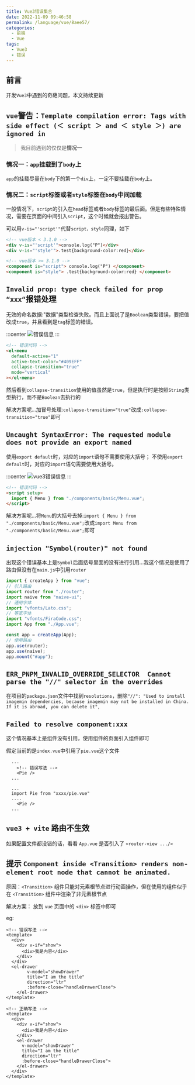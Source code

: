 ```yaml
---
title: Vue3错误集合
date: 2022-11-09 09:46:58
permalink: /language/vue/8aee57/
categories:
  - 前端
  - Vue
tags:
  - Vue3
  - 错误
---
```


## 前言

开发`Vue3`中遇到的奇葩问题，本文持续更新

<!-- more -->

<InArticleAdsense
    data-ad-client="ca-pub-1725717718088510"
    data-ad-slot="7426219401">
</InArticleAdsense>

## `vue`警告：`Template compilation error: Tags with side effect (＜ script ＞ and ＜ style ＞) are ignored in`

> 我目前遇到的仅仅是**情况一**

### 情况一：`app`挂载到了`body`上

`app`的挂载尽量在`body`下的第一个`div`上，一定不要挂载在`body`上。

### 情况二：`script`标签或者`style`标签在`body`中间加载

一般情况下，`script`的引入在`head`标签或者`body`标签的最后面。但是有些特殊情况，需要在页面的中间引入`script`，这个时候就会报出警告。

可以用`v-is="'script'"`代替`script，style`同理，如下

``` html
<!-- vue版本 < 3.1.0 -->
<div v-is="'script'">console.log("P")</div>
<div v-is="'style'">.test{background-color:red}</div>

<!-- vue版本 >= 3.1.0 -->
<component is="script"> console.log("P") </component>
<component is="style"> .test{background-color:red} </component>
```

## `Invalid prop: type check failed for prop “xxx“`报错处理

无效的命名数据:"数据"类型检查失败。而且上面说了是`Boolean`类型错误，要把值改成`true`，并且看到是`tag`标签的错误。

:::center
![错误信息](https://cdn.jsdelivr.net/gh/xingcxb/blog_img@blog1/开发语言/Vue/Snipaste_2022-11-09_11-25-46.png)
:::

``` html
<!-- 错误代码 -->
<el-menu
  default-active="1"
  active-text-color="#409EFF"
  collapse-transition="true"
  mode="vertical"
></el-menu>
```

然后看到`collapse-transition`使用的值虽然是`true`，但是执行时是按照`String`类型执行，而不是`Boolean`去执行的

解决方案呢...加冒号处理:`collapse-transition="true"`改成`:collapse-transition="true"`即可

## `Uncaught SyntaxError: The requested module does not provide an export named`

使用`export default`时，对应的`import`语句不需要使用大括号；
不使用`export default`时，对应的`import`语句需要使用大括号。

:::center
![vue3错误信息](https://cdn.jsdelivr.net/gh/xingcxb/blog_img@blog1/开发语言/Vue/Snipaste_2022-11-09_16-28-28.png)
:::

``` html
<!-- 错误代码 -->
<script setup>
  import { Menu } from "./components/basic/Menu.vue";
</script>
```

解决方案呢...将`Menu`的大括号去掉:`import { Menu } from "./components/basic/Menu.vue";`改成`import Menu from "./components/basic/Menu.vue";`即可

## `injection "Symbol(router)" not found`

出现这个错误基本上是`Symbol`后面括号里面的没有进行引用...我这个情况是使用了路由但没有在`main.js`中引用`router`

``` javascript
import { createApp } from "vue";
// 引入路由
import router from "./router";
import naive from "naive-ui";
// 通用字体
import "vfonts/Lato.css";
// 等宽字体
import "vfonts/FiraCode.css";
import App from "./App.vue";

const app = createApp(App);
// 使用路由
app.use(router);
app.use(naive);
app.mount("#app");
```
## `ERR_PNPM_INVALID_OVERRIDE_SELECTOR  Cannot parse the "//" selector in the overrides`

在项目的`package.json`文件中找到`resolutions`，删除`"//": "Used to install imagemin dependencies, because imagemin may not be installed in China. If it is abroad, you can delete it",`

## `Failed to resolve component:xxx`

这个情况基本上是组件没有引用，使用组件的页面引入组件即可

假定当前的是`index.vue`中引用了`pie.vue`这个文件

``` vue
  ...
    <!-- 错误写法 -->
    <Pie />
  ...
```

``` vue
  ...
  import Pie from "xxxx/pie.vue"
  ....
    <Pie />
  ...
```

## `vue3 + vite` 路由不生效

如果配置文件都没错的话，看看 `App.vue` 是否引入了 `<router-view .../>`

## 提示 `Component inside <Transition> renders non-element root node that cannot be animated. `

原因：`<Transition>` 组件只能对元素根节点进行动画操作，但在使用的组件似乎在 `<Transition>` 组件中渲染了非元素根节点

解决方案： 放到 `vue` 页面中的 `<div>` 标签中即可

eg:

``` vue
<!-- 错误写法 -->
<template>
  <div>
    <div v-if="show">
      <div>我是内容</div>
    </div>
  </div>
  <el-drawer
        v-model="showDrawer"
        title="I am the title"
        direction="ltr"
        :before-close="handleDrawerClose">
    </el-drawer>
</template>

<!-- 正确写法 -->
<template>
  <div>
    <div v-if="show">
      <div>我是内容</div>
    </div>
    <el-drawer
      v-model="showDrawer"
      title="I am the title"
      direction="ltr"
      :before-close="handleDrawerClose">
    </el-drawer>
  </div>
</template>
```
